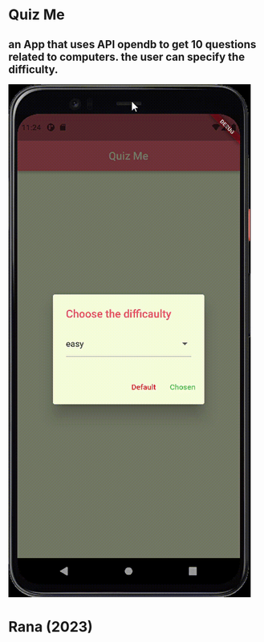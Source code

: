 # Quiz Me

## an App that uses API opendb to get 10 questions related to computers. the user can specify the difficulty.

![Quiz ME](app.gif)

# Rana (2023)
